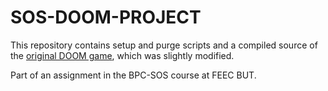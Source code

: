 # SOS-DOOM-PROJECT

This repository contains setup and purge scripts and a compiled source of the [original DOOM game](https://github.com/id-Software/DOOM), which was slightly modified.

Part of an assignment in the BPC-SOS course at FEEC BUT.
